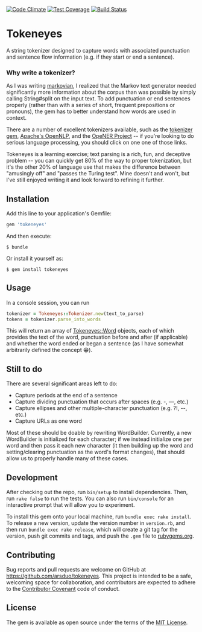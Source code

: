 [![Code Climate](https://codeclimate.com/github/arsduo/tokeneyes/badges/gpa.svg)](https://codeclimate.com/github/arsduo/tokeneyes)
[![Test Coverage](https://codeclimate.com/github/arsduo/tokeneyes/badges/coverage.svg)](https://codeclimate.com/github/arsduo/tokeneyes/coverage)
[![Build Status](https://travis-ci.org/arsduo/tokeneyes.svg)](https://travis-ci.org/arsduo/tokeneyes)

# Tokeneyes

A string tokenizer designed to capture words with associated punctuation and sentence flow
information (e.g. if they start or end a sentence).

### Why write a tokenizer?

As I was writing [markovian](https://github.com/arsduo/markovian), I realized that the Markov text
generator needed significantly more information about the corpus than was possible by simply
calling String#split on the input text. To add punctuation or end sentences properly (rather than
with a series of short, frequent prepositions or pronouns), the gem has to better understand how
words are used in context.

There are a number of excellent tokenizers available, such as the [tokenizer
gem](https://github.com/arbox/tokenizer), [Apache's OpenNLP](http://opennlp.apache.org/index.html),
and the [OpeNER Project](http://www.opener-project.eu/) -- if you're looking to do serious language processing, you should click on one one of those links.

Tokeneyes is a learning exercise; text parsing is a rich, fun, and deceptive
problem -- you can quickly get 80% of the way to proper tokenization, but it's the other 20% of
language use that makes the difference between "amusingly off" and "passes the Turing test". Mine
doesn't and won't, but I've still enjoyed writing it and look forward to refining it further.

## Installation

Add this line to your application's Gemfile:

```ruby
gem 'tokeneyes'
```

And then execute:

    $ bundle

Or install it yourself as:

    $ gem install tokeneyes

## Usage

In a console session, you can run

```ruby
tokenizer = Tokeneyes::Tokenizer.new(text_to_parse)
tokens = tokenizer.parse_into_words
```

This will return an array of
[Tokeneyes::Word](https://github.com/arsduo/tokeneyes/tree/master/lib/tokeneyes/word.rb) objects,
each of which provides the text of the word, punctuation before and after (if applicable) and
whether the word ended or began a sentence (as I have somewhat arbitrarily defined the concept 😁).

## Still to do

There are several significant areas left to do:

* Capture periods at the end of a sentence
* Capture dividing punctuation that occurs after spaces (e.g. -, —, etc.)
* Capture ellipses and other multiple-character punctuation (e.g. ?!, --, etc.)
* Capture URLs as one word

Most of these should be doable by rewriting WordBuilder. Currently, a new WordBuilder is
initialized for each character; if we instead initialize one per word and then pass it each
new character (it then building up the word and setting/clearing punctuation as the word's format
changes), that should allow us to properly handle many of these cases.

## Development

After checking out the repo, run `bin/setup` to install dependencies. Then, run `rake false` to run the tests. You can also run `bin/console` for an interactive prompt that will allow you to experiment.

To install this gem onto your local machine, run `bundle exec rake install`. To release a new version, update the version number in `version.rb`, and then run `bundle exec rake release`, which will create a git tag for the version, push git commits and tags, and push the `.gem` file to [rubygems.org](https://rubygems.org).

## Contributing

Bug reports and pull requests are welcome on GitHub at https://github.com/arsduo/tokeneyes. This project is intended to be a safe, welcoming space for collaboration, and contributors are expected to adhere to the [Contributor Covenant](contributor-covenant.org) code of conduct.

## License

The gem is available as open source under the terms of the [MIT License](http://opensource.org/licenses/MIT).
